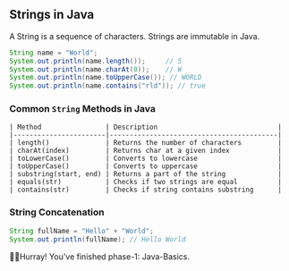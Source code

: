 ## Strings in Java

A String is a sequence of characters. Strings are immutable in Java.
```java
String name = "World";
System.out.println(name.length());     // 5
System.out.println(name.charAt(0));    // W
System.out.println(name.toUpperCase()); // WORLD
System.out.println(name.contains("rld")); // true
```
###  Common `String` Methods in Java
```text
| Method                | Description                              |
|-----------------------|------------------------------------------|
| length()              | Returns the number of characters         |
| charAt(index)         | Returns char at a given index            |
| toLowerCase()         | Converts to lowercase                    |
| toUpperCase()         | Converts to uppercase                    |
| substring(start, end) | Returns a part of the string             |
| equals(str)           | Checks if two strings are equal          |
| contains(str)         | Checks if string contains substring      |
```
### String Concatenation
```java
String fullName = "Hello" + "World";
System.out.println(fullName); // Hello World
```
🥳🥳Hurray! You've finished phase-1: Java-Basics.